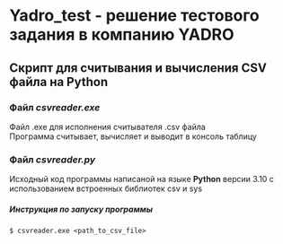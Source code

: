 # Yadro_test - решение тестового задания в компанию YADRO

## Скрипт для считывания и вычисления CSV файла на Python


### Файл *csvreader.exe*
Файл .exe для исполнения считывателя .csv файла  
Программа считывает, вычисляет и выводит в консоль таблицу
### Файл *csvreader.py*
Исходный код программы написаной на языке **Python** версии 3.10 с использованием встроенных библиотек csv и sys

##### Инструкция по запуску программы
```$ csvreader.exe <path_to_csv_file>```
